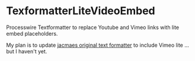 # TexformatterLiteVideoEmbed
Processwire Textformatter to replace Youtube and Vimeo links with lite embed placeholders.

My plan is to update [jacmaes original text formatter](https://github.com/jacmaes/TextformatterLiteYouTubeEmbed) to include Vimeo lite ... but I haven't yet. 
